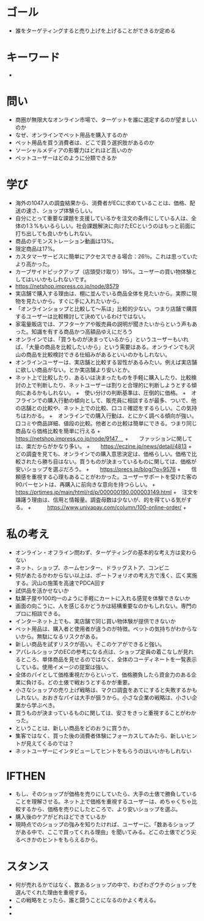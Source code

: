 # ゴール
+ 誰をターゲティングすると売り上げを上げることができるか定める

# キーワード
+ 

# 問い
+ 商圏が無限大なオンライン市場で、ターゲットを誰に選定するのが望ましいのか
+ なぜ、オンラインでペット用品を購入するのか
+ ペット用品を買う消費者は、どこで買う選択肢があるのか
+ ソーシャルメディアの影響力はどれほど高いのか
+ ペットユーザーはどのように分類できるか

# 学び
+ 海外の1047人の調査結果から、消費者がECに求めていることは、価格、配送の速さ、ショップ体験らしい。
+ 自分にとって重要な課題を支援しているかを注文の条件にしている人は、全体の1３%もいるらしい。社会課題解決に向けたECというのはもっと前面に打ち出しても良いかもしれない。
+ 商品のデモンストレーション動画は13%。
+ 限定商品は17%。
+ カスタマーサービスに簡単にアクセスできる場合：26％。これは思っていたより高かった。
+ カーブサイドピックアップ（店頭受け取り）19%。ユーザーの買い物体験としてはいいかもしれないです。
+ https://netshop.impress.co.jp/node/8579
+ 実店舗で購入する理由は、棚に並んでいる商品全体を見たいから。実際に現物を見たいから。すぐに手に入れたいから。
+ 「オンラインショップと比較して〜系は」比較的少ない。つまり店舗で購買するユーザーは比較検討して決めているわけではない。
+ 家電量販店では、アフターケアや販売員の説明が聞きたいからという声もあった。知識を有する商品かつ高額品ゆえにだろう
+ オンラインでは、「買うものが決まっているから」というユーザーもいれば、「大量の商品を比較したいから」という需要はある。オンラインでも沢山の商品を比較検討できる仕組みがあるといいのかもしれない。
+ オンラインユーザーは、実店舗と比較する習性があるみたい。例えば実店舗に欲しい商品がない。とか実店舗より安いとか。
+ ネット上で比較したり、あるいは決まったものを手軽に購入したり、比較検討の上で判断したり、ネットユーザーは割りと合理的に判断しようとする傾向にあるかもしれない。
+　使い分けの判断基準は、圧倒的に価格。
+　オフラインでの購入行動の傾向として、販売員に相談するが最多、ついで、他の店舗との比較や、ネット上での比較、口コミ確認をするらしい。この気持ちはわかる。
+　オンラインでの購入行動は、とにかく調べる傾向が強い。口コミや商品詳細、値段の比較。他者との比較は簡単にできる。つまり同じ商品なら価格比較を簡単に行える
+　　https://netshop.impress.co.jp/node/9147　
+　　ファッションに関しては、楽だからがかなり多い。
+　　https://eczine.jp/news/detail/4813
+　　どの調査を見ても、オンラインでの購入意思決定は、価格らしい。価格で比較されたら勝ち目はない。買うものが決まっているものに関しては、価格が安いショップを選ぶだろう。
+　　https://precs.jp/blog/?p=9576
+　　信頼感を重視する心理もあることがわかった。ユーザーサポートを受けた客の90パーセントは、再購入に前向きな意向を持つらしい。
+　　https://prtimes.jp/main/html/rd/p/000000190.000003149.html
+　注文を躊躇う理由は、信用と情報量。調査母数は少ないが、的を得ている気がする。
+　　　https://www.univapay.com/column/100-online-order/
+　　
# 私の考え
+ オンライン・オフライン問わず、ターゲティングの基本的な考え方は変わらない
+ ネット、ショップ、ホームセンター、ドラッグストア、コンビニ
+ 何があたるかわからない以上は、ポートフォリオの考え方で浅く、広く実施する。沢山の施策を高速でPDCA回す
+ 試供品を活かせないか
+ 駄菓子屋や100均一のように手軽にカートに入れる感覚を体験できないか
+ 画面の向こうに、人を感じるかどうかは結構重要なのかもしれない。専門のプロに相談できる。
+ インターネット上でも、実店舗で同じ買い物体験が提供できないか
+ ペット用品は、購入者と使用者が違うのが特徴。ペットの気持ちがわからないから。無駄になるリスクがある。
+ 新しい商品を試すリスクが高い。そこのケアができると強い。
+ アパレルショップのECの参考になる点は、ショップ定員の着こなしが見れるところ、単体商品を見せるのではなく、全体のコーディネートを一覧表示している。使用イメージの提案は強い。
+ 全体のパイとして価格重視だからといって、価格勝負したら資金力のある企業に負ける。どの土俵で戦おうとするかが重要。
+ 小さなショップの売り上げ戦略は、マクロ調査をあてにすると失敗するかもしれない。おおきなパイは大手が狙うから。小さな企業の戦略は、小さい企業から学ぶべき。
+ 買うものが決まっているものに関しては、安さをきっと重視することがわかった。
+ ということは、新しい商品をどのおうに買うか。
+ 集客ではなく、買った後の消費者体験にフォーカスしてみたら、新しいヒントが見えてくるのでは？
+ ネットユーザーにインタビューしてヒントをもらうのはいいかもしれない

# IFTHEN
+ もし、そのショップが価格を売りにしていたら、大手の土俵で勝負していることを理解させる。ネット上で価格を重視するユーザーは、めちゃくちゃ比較するから、価格を売りにしたところで、より安いショップを選ぶ。
+ 購入後のケアがどれほどできているか
+ 現時点でのショップの強みを知りたければ、ユーザーに、「数あるショップがある中で、ここで買ってくれる理由」を聞いてみる。どこの土俵でどう尖るべきかのヒントをもらえるから。

# スタンス
+ 何が売れるかではなく、数あるショップの中で、わざわざウチのショップを選んでくれた理由を重視する。
+ この戦略をとったら、誰と闘うことになるのかよく考える。
+ 
+ 
